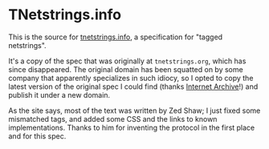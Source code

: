 # TNetstrings.info

This is the source for [tnetstrings.info](https://tnetstrings.info/), a
specification for "tagged netstrings".

It's a copy of the spec that was originally at <code>tnetstrings.org</code>,
which has since disappeared. The original domain has been squatted on by
some company that apparently specializes in such idiocy, so I opted to
copy the latest version of the original spec I could find (thanks 
[Internet Archive](https://archive.org/)!) and publish it under a new domain.

As the site says, most of the text was written by Zed Shaw; I just fixed some
mismatched tags, and added some CSS and the links to known implementations.
Thanks to him for inventing the protocol in the first place and for this spec.


